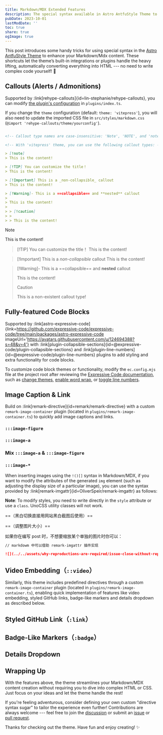 ```yaml
---
title: Markdown/MDX Extended Features
description: The special syntax available in Astro AntfuStyle Theme to extend Markdown/MDX features
pubDate: 2023-10-01
lastModDate: ''
toc: true
share: true
ogImage: true
---
```


This post introduces some handy tricks for using special syntax in the [Astro AntfuStyle Theme](https://github.com/lin-stephanie/astro-antfustyle-theme) to enhance your Markdown/Mdx content. These shortcuts let the theme’s built-in integrations or plugins handle the heavy lifting, automatically converting everything into HTML --- no need to write complex code yourself! 🎨

## Callouts (Alerts / Admonitions)

Supported by :link[rehype-callouts]{id=lin-stephanie/rehype-callouts}, you can modify [the plugin's configuration](https://github.com/lin-stephanie/rehype-callouts?tab=readme-ov-file#options-useroptions) in `plugins/index.ts`. 

If you change the `theme` configuration (default: `theme: 'vitepress'`), you will also need to update the imported CSS file in `src/styles/markdown.css` (`@import 'rehype-callouts/theme/yourconfig'`).

```md wrap

<!-- Callout type names are case-insensitive: 'Note', 'NOTE', and 'note' are equivalent. -->

<!-- With 'vitepress' theme, you can use the following callout types: -->

> [!note]
> This is the content!

> [!TIP] You can customize the title！ 
> This is the content!

> [!Important] This is a _non-collapsible_ callout
> This is the content!

> [!Warning]- This is a ==collapsible== and **nested** callout
>
> This is the content!
> 
> > [!caution]
> > 
> > This is the content!
```

> [!note]
> This is the content!

> [!TIP] You can customize the title！
> This is the content!

> [!Important] This is a _non-collapsible_ callout
> This is the content!

> [!Warning]- This is a ==collapsible== and **nested** callout
>
> This is the content!
>
> > [!caution]
> > This is a non-existent callout type!

## Fully-featured Code Blocks

Supported by :link[astro-expressive-code]{link=https://github.com/expressive-code/expressive-code/tree/main/packages/astro-expressive-code imageUrl='https://avatars.githubusercontent.com/u/124694388?s=48&v=4'} with :link[plugin-collapsible-sections]{id=@expressive-code/plugin-collapsible-sections} and :link[plugin-line-numbers]{id=@expressive-code/plugin-line-numbers} plugins to add styling and extra functionality for code blocks. 

To customize code block themes or functionality, modify the `ec.config.mjs` file at the project root after reviewing the [Expressive Code documentation](https://expressive-code.com/reference/configuration/), such as [change themes](https://expressive-code.com/guides/themes/#using-bundled-themes), [enable word wrap](https://expressive-code.com/key-features/word-wrap/#wrap), or [toggle line numbers](https://expressive-code.com/plugins/line-numbers/#showlinenumbers).



## Image Caption & Link 

Build on :link[remark-directive]{id=remark/remark-directive} with a custom `remark-image-container` plugin (located in `plugins/remark-image-container.ts`) to quickly add image captions and links.

### `:::image-figure`


### `:::image-a`


### Mix `:::image-a` & `:::image-figure`



### `:::image-*`

When inserting images using the `!()[]` syntax in Markdown/MDX, if you want to modify the attributes of the generated `img` element (such as adjusting the display size of a particular image), you can use the syntax provided by :link[remark-imgattr]{id=OliverSpeir/remark-imgattr} as follows:



**Note**: To modify styles, you need to write directly in the `style` attribute or use a `class`. UnoCSS utility classes will not work.




==（黑白切换直接用网站黑白截图后使用）==

==（调整图片大小）==

如果你在编写 post 时，不想要缩放某个单独的图片时你可以：


```md
// markdowm 中可以借助 remark-imgattr 插件实现

![](../../assets/why-reproductions-are-required/issue-close-without-repro-light.png)(class:img-light no-zoom)
```




## Video Embedding（`::video`）

Similarly, this theme includes predefined directives through a custom `remark-image-container` plugin (located in `plugins/remark-image-container.ts`), enabling quick implementation of features like video embedding, styled GitHub links, badge-like markers and details dropdown as described below.





## Styled GitHub Link（`:link`）






## Badge-Like Markers（`:badge`）




## Details Dropdown



## Wrapping Up

With the features above, the theme streamlines your Markdown/MDX content creation without requiring you to dive into complex HTML or CSS. Just focus on your ideas and let the theme handle the rest!

If you're feeling adventurous, consider defining your own custom "directive syntax sugar" to tailor the experience even further! Contributions are always welcome --- feel free to join the [discussion](https://github.com/lin-stephanie/astro-antfustyle-theme) or submit an [issue](https://github.com/lin-stephanie/astro-antfustyle-theme/issues) or [pull request](https://github.com/lin-stephanie/astro-antfustyle-theme/pulls).

Thanks for checking out the theme. Have fun and enjoy creating! ✨

